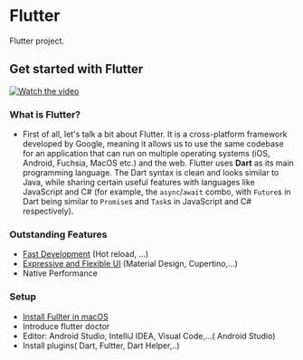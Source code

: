 # Flutter

Flutter project.

## Get started with Flutter
[![Watch the video](https://i.imgur.com/H5SyZZu.png)](https://www.youtube.com/watch?v=fq4N0hgOWzU&feature=emb_logo)

### What **is** Flutter?
- First of all, let's talk a bit about Flutter. It is a cross-platform framework developed by Google, meaning it allows us to use the same codebase for an application that can run on multiple operating systems (iOS, Android, Fuchsia, MacOS etc.) and the web. Flutter uses **Dart** as its main programming language. The Dart syntax is clean and looks similar to Java, while sharing certain useful features with languages like JavaScript and C# (for example, the `async`/`await` combo, with `Future`s in Dart being similar to `Promise`s and `Task`s in JavaScript and C# respectively).
### Outstanding Features
- [Fast Development](https://flutter.dev/docs/development/tools/hot-reload) (Hot reload, ...)
- [Expressive and Flexible UI](https://flutter.dev/docs/development/ui/widgets) (Material Design, Cupertino,...)
- Native Performance

### Setup 
- [Install Fullter in macOS](https://flutter.dev/docs/get-started/install/macos)
- Introduce flutter doctor
- Editor: Android Studio, IntelliJ IDEA, Visual Code,...( Android Studio)
- Install plugins( Dart, Fultter, Dart Helper,..)
